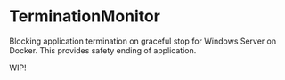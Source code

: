 # TerminationMonitor
Blocking application termination on graceful stop for Windows Server on Docker.
This provides safety ending of application.

WIP!

